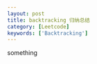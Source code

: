 ```yaml
---
layout: post
title: backtracking 归纳总结 
category: [Leetcode]
keywords: ['Backtracking']
---
```

something